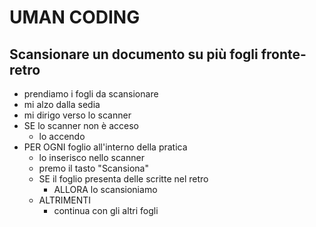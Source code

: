 
<!-- # UMAN CODING

## Implementare un layout assegnato come esercitazione pomeridiana

- Apro Slack

- SCORRO i canali finchè non trovo il canale "comunicazioni"
- SE è il canale comunicazioni
  - Clicco sul canale
  - leggere la traccia
  - metto una reazione alla notifica
  - scarica i vari allegati
- ALTRIMENTI
  - continua a scorrere
- apro vs-code
- creo una REPO su GitHub
- clono la REPO
- inserisco cartelle e File
- analizzo il layout su PenPot
- PUSHO!!
- creo la struttura di base in html
- unisco il css (e il resto)

- FINTANTO CHE lavoro al layout (per ciascuna sezione)
  - SE ho un problema
    - cerco la soluzione
    - provo la soluzione trovata
    - SE non riesco a risolvere apro un ticket
  - ALTRIMENTI
    - continuo con le altre sezioni -->

# UMAN CODING

## Scansionare un documento su più fogli fronte-retro

- prendiamo i fogli da scansionare
      <!-- viene indettato all'interno del " prendiamo i fogli " o all'esterno?  -->
- mi alzo dalla sedia
- mi dirigo verso lo scanner
- SE lo scanner non è acceso
  - lo accendo
- PER OGNI foglio all'interno della pratica
  - lo inserisco nello scanner
  - premo il tasto "Scansiona" 
  - SE il foglio presenta delle scritte nel retro 
    - ALLORA lo scansioniamo 
  - ALTRIMENTI 
    - continua con gli altri fogli
        <!-- dopo // -->